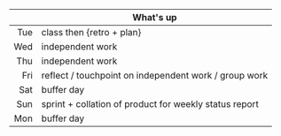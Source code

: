|    | What's up
|---:|-------------
|Tue | class then {retro + plan}
|Wed | independent work
|Thu | independent work
|Fri | reflect / touchpoint on independent work / group work
|Sat | buffer day
|Sun | sprint + collation of product for weekly status report
|Mon | buffer day

